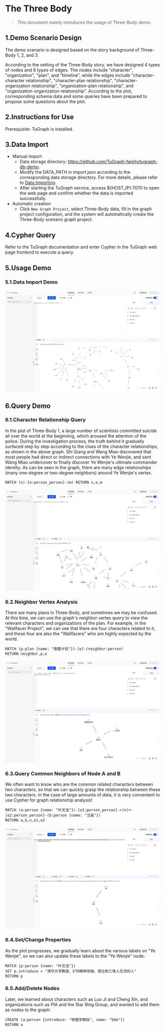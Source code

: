 # The Three Body

> This document mainly introduces the usage of Three-Body demo.

## 1.Demo Scenario Design
The demo scenario is designed based on the story background of Three-Body 1, 2, and 3.

According to the setting of the Three-Body story, we have designed 4 types of nodes and 6 types of edges. The nodes include "character", "organization", "plan", and "timeline", while the edges include "character-character relationship", "character-plan relationship", "character-organization relationship", "organization-plan relationship", and "organization-organization relationship". According to the plot, corresponding schema data and some queries have been prepared to propose some questions about the plot.

## 2.Instructions for Use

Prerequisite: TuGraph is installed.

## 3.Data Import

- Manual import
    - Data storage directory: https://github.com/TuGraph-family/tugraph-db-demo.
    - Modify the DATA_PATH in import.json according to the corresponding data storage directory. For more details, please refer to [Data Importing](../../6.utility-tools/1.data-import.md).
    - After starting the TuGraph service, access ${HOST_IP}:7070 to open the web page and confirm whether the data is imported successfully.
- Automatic creation
    - Click `New Graph Project`, select Three-Body data, fill in the graph project configuration, and the system will automatically create the Three-Body scenario graph project.

## 4.Cypher Query

Refer to the TuGraph documentation and enter Cypher in the TuGraph web page frontend to execute a query.

## 5.Usage Demo

### 5.1.Data Import Demo

![data](../../../../images/three-body-data.png)

## 6.Query Demo

### 6.1.Character Relationship Query
In the plot of Three-Body 1, a large number of scientists committed suicide all over the world at the beginning, which aroused the attention of the police. During the investigation process, the truth behind it gradually surfaced step by step according to the clues of the character relationships, as shown in the above graph. Shi Qiang and Wang Miao discovered that most people had direct or indirect connections with Ye Wenjie, and sent Wang Miao undercover to finally discover Ye Wenjie's ultimate commander identity. As can be seen in the graph, there are many edge relationships (many one-degree or two-degree neighbors) around Ye Wenjie's vertex.

```cypher
MATCH (n)-[e:person_person]-(m) RETURN n,e,m
```

![data](../../../../images/three-body-cypher1.png)

### 6.2.Neighbor Vertex Analysis
There are many plans in Three-Body, and sometimes we may be confused. At this time, we can use the graph's neighbor vertex query to view the relevant characters and organizations of the plan. For example, in the "Wallfacer Project", we can see that there are four characters related to it, and these four are also the "Wallfacers" who are highly expected by the world.

```cypher
MATCH (p:plan {name: "面壁计划"})-[e]-(neighbor:person)
RETURN neighbor,p,e
```

![data](../../../../images/three-body-cypher2.png)

### 6.3.Query Common Neighbors of Node A and B
We often want to know who are the common related characters between two characters, so that we can quickly grasp the relationship between these two characters. In the case of large amounts of data, it is very convenient to use Cypher for graph relationship analysis!

```cypher
MATCH (a:person {name: "叶文洁"})-[e1:person_person]->(n)<-[e2:person_person]-(b:person {name: "汪淼"})
RETURN a,b,n,e1,e2
```

![data](../../../../images/three-body-cypher3.png)

### 6.4.Set/Change Properties
As the plot progresses, we gradually learn about the various labels on "Ye Wenjie", so we can also update these labels to the "Ye Wenjie" node:

```cypher
MATCH (p:person {name: "叶文洁"})
SET p.introduce = "清华大学教授、ETO精神领袖、首位和三体人交流的人"
RETURN p
```

### 6.5.Add/Delete Nodes
Later, we learned about characters such as Luo Ji and Cheng Xin, and organizations such as PIA and the Star Ring Group, and wanted to add them as nodes to the graph:

```cypher
CREATE (a:person {introduce: "物理学教授", name: "bbb"})
RETURN a
```